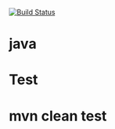 [![Build Status](https://travis-ci.org/ashwinikb/learn-java.svg?branch=master)](https://travis-ci.org/ashwinikb/learn-java)
# java

# Test
# mvn clean test
